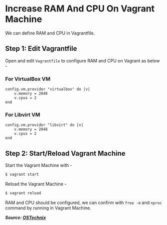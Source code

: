 # Increase RAM And CPU On Vagrant Machine

We can define RAM and CPU in Vagrantfile.

## Step 1: Edit Vagrantfile

Open and edit `Vagrantfile` to configure RAM and CPU on Vagrant as below -

### For VirtualBox VM

```
config.vm.provider "virtualbox" do |v|
    v.memory = 2048
    v.cpus = 2
end
```

### For Libvirt VM

```
config.vm.provider "libvirt" do |v|
    v.memory = 2048
    v.cpus = 2
end
```

## Step 2: Start/Reload Vagrant Machine

Start the Vagrant Machine with -

```bash
$ vagrant start
```

Reload the Vagrant Machine -

```bash
$ vagrant reload
```

RAM and CPU should be configured, we can confirm with `free -m` and `nproc` command by running in Vagrant Machine.

***Source: [OSTechnix](https://ostechnix.com/how-to-increase-memory-and-cpu-on-vagrant-machine/)***
